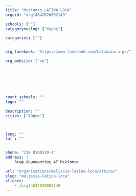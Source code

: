 ```yaml
---
title: "Μελίσσια LATINA LOCA"
orguid: "org14042020002149"

schools: [""]
categorynoslug: ["Χορός"]

categories: [""]


org_facebook: "https://www.facebook.com/LatinaLoca.gr/"

org_website: ["no"]







count_schools: ""
logo: ""

description: ""
cities: ["Αθήνα"]



long: ""
lat : ""


phone: "210 8100520-1"
address: |
    Λεωφ.Δημοκρατίας 47 Μελίσσια

url: "organisations/melissia-latina-loca/athina/"
slug: "melissia-latina-loca"
aliases:
    - /org14042020002149
---
```



